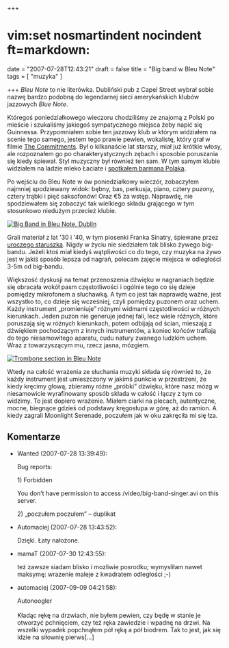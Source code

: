 +++
# vim:set nosmartindent nocindent ft=markdown:
date = "2007-07-28T12:43:21"
draft = false
title = "Big band w Bleu Note"
tags = [ "muzyka" ]

+++
_Bleu Note_ to nie literówka. Dubliński pub z Capel Street wybrał sobie nazwę
bardzo podobną do legendarnej sieci amerykańskich klubów jazzowych _Blue
Note_.

<!--more-->

Któregoś poniedziałkowego wieczoru chodziliśmy ze znajomą z Polski po mieście
i szukaliśmy jakiegoś sympatycznego miejsca żeby napić się Guinnessa.
Przypomniałem sobie ten jazzowy klub w którym widziałem na scenie tego samego,
jestem tego prawie pewien, wokalistę, który grał w filmie [The
Commitments](http://www.imdb.com/title/tt0101605/). Był o kilkanaście lat
starszy, miał już krótkie włosy, ale rozpoznałem go po charakterystycznych
zębach i sposobie poruszania się kiedy śpiewał. Styl muzyczny był również ten
sam. W tym samym klubie widziałem na ladzie mleko Łaciate i [spotkałem barmana
Polaka](/2007/01/24/wszedzie-polacy/).

Po wejściu do Bleu Note w ów poniedziałkowy wieczór, zobaczyłem najmniej
spodziewany widok: bębny, bas, perkusja, piano, cztery puzony, cztery trąbki i
pięć saksofonów! Oraz €5 za wstęp. Naprawdę, nie spodziewałem się zobaczyć tak
wielkiego składu grającego w tym stosunkowo niedużym przecież klubie.

[![Big Band in Bleu Note, Dublin](http://farm2.static.flickr.com/1405/923197268_22d93bf592_m.jpg)](http://www.flickr.com/photos/automaciej/923197268/)

Grali materiał z lat '30 i '40, w tym piosenki Franka Sinatry, śpiewane przez
[uroczego staruszka](http://media.blizinski.pl/video/big-band-singer.avi).
Nigdy w życiu nie siedziałem tak blisko żywego big-bandu. Jeżeli ktoś miał
kiedyś wątpliwości co do tego, czy muzyka na żywo jest w jakiś sposób lepsza
od nagrań, polecam zajęcie miejsca w odległości 3-5m od big-bandu.

Większość dyskusji na temat przenoszenia dźwięku w nagraniach będzie się
obracała wokół pasm częstotliwości i ogólnie tego co się dzieje pomiędzy
mikrofonem a słuchawką. A tym co jest tak naprawdę ważne, jest wszystko to, co
dzieje się wcześniej, czyli pomiędzy puzonem oraz uchem. Każdy instrument
„promieniuje” różnymi widmami częstotliwości w różnych kierunkach. Jeden puzon
nie generuje jednej fali, lecz wiele różnych, które poruszają się w różnych
kierunkach, potem odbijają od ścian, mieszają z dźwiękiem pochodzącym z innych
instrumentów, a koniec końców trafiają do tego niesamowitego aparatu, cudu
natury zwanego ludzkim uchem. Wraz z towarzyszącym mu, rzecz jasna, mózgiem.

[![Trombone section in Bleu Note](http://farm2.static.flickr.com/1161/923253846_e733431a5e_m.jpg)](http://www.flickr.com/photos/automaciej/923253846/)

Wtedy na całość wrażenia ze słuchania muzyki składa się również to, że każdy
instrument jest umieszczony w jakimś punkcie w przestrzeni, że kiedy kręcimy
głową, zbieramy różne „próbki” dźwięku, które nasz mózg w niesamowicie
wyrafinowany sposób składa w całość i łączy z tym co widzimy. To jest dopiero
wrażenie. Miałem ciarki na plecach, autentyczne, mocne, biegnące gdzieś od
podstawy kręgosłupa w górę, aż do ramion. A kiedy zagrali Moonlight Serenade,
poczułem jak w oku zakręciła mi się łza.

## Komentarze

* Wanted (2007-07-28 13:39:49): <p>Bug reports:</p>  <p>1) Forbidden</p>  <p>You
  don&#8217;t have permission to access /video/big-band-singer.avi on this
  server.</p>  <p>2) &#8222;poczułem poczułem&#8221; &#8211; duplikat</p>
* Automaciej (2007-07-28 13:43:52): <p>Dzięki. Łaty nałożone.</p>
* mamaT (2007-07-30 12:43:55): <p>też zawsze siadam blisko i mozliwie posrodku;
  wymysliłam nawet maksymę: wrazenie maleje z kwadratem odległości ;-)</p>
* automaciej (2007-09-09 04:21:58): <p>Autonoogler<br /><br />Kładąc rękę na
  drzwiach, nie byłem pewien, czy będę w stanie je otworzyć pchnięciem, czy też
  ręka zawiedzie i wpadnę na drzwi. Na wszelki wypadek popchnąłem pół ręką a pół
  biodrem. Tak to jest, jak się idzie na siłownię pierws[...]</p>
